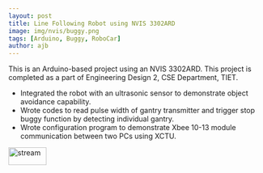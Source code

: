 ```yaml
---
layout: post
title: Line Following Robot using NVIS 3302ARD
image: img/nvis/buggy.png
tags: [Arduino, Buggy, RoboCar]
author: ajb
---
```


This is an Arduino-based project using an NVIS 3302ARD. This project is completed as a part of Engineering Design 2, CSE Department, TIET.

- Integrated the robot with an ultrasonic sensor to demonstrate object avoidance capability.
- Wrote codes to read pulse width of gantry transmitter and trigger stop buggy function by detecting individual gantry.
- Wrote configuration program to demonstrate Xbee 10-13 module communication between two PCs using XCTU.

<a href="/misc/buggy.pdf"><img src="https://img.shields.io/badge/Report-white" alt="stream" width="75" height="35"/></a>